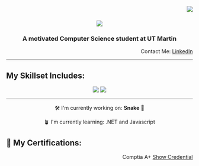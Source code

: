 <img align="right" src="https://visitor-badge.laobi.icu/badge?page_id=josiahtripp.josiahtripp" />

<h1 align="center">
  <img src="https://readme-typing-svg.herokuapp.com/?font=Righteous&size=35&center=true&vCenter=true&width=500&height=70&duration=4000&lines=Hi+There!+👋;+I'm+Josiah+Tripp!;" />
</h1>

<h3 align = "center">A motivated Computer Science student at UT Martin</h3>
<p align="right">Contact Me: <a href ="https://www.linkedin.com/in/josiah-tripp/">LinkedIn</a></p>

<hr/>

<h2>My Skillset Includes:</h2>

<div align="center">
  <img src="https://skillicons.dev/icons?i=c,cpp,cs,py,html"/>
  <img src="https://skillicons.dev/icons?i=blender,git,github,vscode,emacs,linux,ubuntu"/>
</div>

<hr/>
<div align="center">

🛠️ I'm currently working on: **Snake** 🐍

🪴 I'm currently learning: .NET and Javascript
</div>

<h2>📃 My Certifications:</h2>

<div align="right">

  Comptia A+ <a href="https://www.credly.com/badges/40c48cd1-4179-4764-9f64-916190af429b/public_url">Show Credential</a>
</div>
